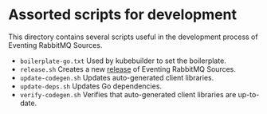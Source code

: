 # Assorted scripts for development

This directory contains several scripts useful in the development process of
Eventing RabbitMQ Sources.

- `boilerplate-go.txt` Used by kubebuilder to set the boilerplate.
- `release.sh` Creates a new [release](release.md) of Eventing RabbitMQ Sources.
- `update-codegen.sh` Updates auto-generated client libraries.
- `update-deps.sh` Updates Go dependencies.
- `verify-codegen.sh` Verifies that auto-generated client libraries are
  up-to-date.

